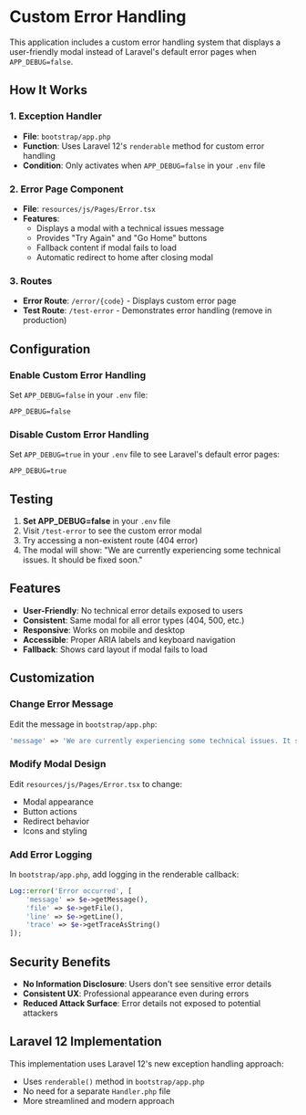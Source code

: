 # Custom Error Handling

This application includes a custom error handling system that displays a user-friendly modal instead of Laravel's default error pages when `APP_DEBUG=false`.

## How It Works

### 1. Exception Handler
- **File**: `bootstrap/app.php`
- **Function**: Uses Laravel 12's `renderable` method for custom error handling
- **Condition**: Only activates when `APP_DEBUG=false` in your `.env` file

### 2. Error Page Component
- **File**: `resources/js/Pages/Error.tsx`
- **Features**:
  - Displays a modal with a technical issues message
  - Provides "Try Again" and "Go Home" buttons
  - Fallback content if modal fails to load
  - Automatic redirect to home after closing modal

### 3. Routes
- **Error Route**: `/error/{code}` - Displays custom error page
- **Test Route**: `/test-error` - Demonstrates error handling (remove in production)

## Configuration

### Enable Custom Error Handling
Set `APP_DEBUG=false` in your `.env` file:
```env
APP_DEBUG=false
```

### Disable Custom Error Handling
Set `APP_DEBUG=true` in your `.env` file to see Laravel's default error pages:
```env
APP_DEBUG=true
```

## Testing

1. **Set APP_DEBUG=false** in your `.env` file
2. Visit `/test-error` to see the custom error modal
3. Try accessing a non-existent route (404 error)
4. The modal will show: "We are currently experiencing some technical issues. It should be fixed soon."

## Features

- **User-Friendly**: No technical error details exposed to users
- **Consistent**: Same modal for all error types (404, 500, etc.)
- **Responsive**: Works on mobile and desktop
- **Accessible**: Proper ARIA labels and keyboard navigation
- **Fallback**: Shows card layout if modal fails to load

## Customization

### Change Error Message
Edit the message in `bootstrap/app.php`:
```php
'message' => 'We are currently experiencing some technical issues. It should be fixed soon.',
```

### Modify Modal Design
Edit `resources/js/Pages/Error.tsx` to change:
- Modal appearance
- Button actions
- Redirect behavior
- Icons and styling

### Add Error Logging
In `bootstrap/app.php`, add logging in the renderable callback:
```php
Log::error('Error occurred', [
    'message' => $e->getMessage(),
    'file' => $e->getFile(),
    'line' => $e->getLine(),
    'trace' => $e->getTraceAsString()
]);
```

## Security Benefits

- **No Information Disclosure**: Users don't see sensitive error details
- **Consistent UX**: Professional appearance even during errors
- **Reduced Attack Surface**: Error details not exposed to potential attackers

## Laravel 12 Implementation

This implementation uses Laravel 12's new exception handling approach:
- Uses `renderable()` method in `bootstrap/app.php`
- No need for a separate `Handler.php` file
- More streamlined and modern approach 